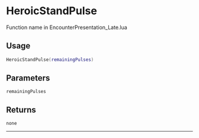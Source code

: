# HeroicStandPulse
Function name in EncounterPresentation_Late.lua
## Usage
```lua
HeroicStandPulse(remainingPulses)
```
## Parameters
`remainingPulses`
## Returns
`none`

---
